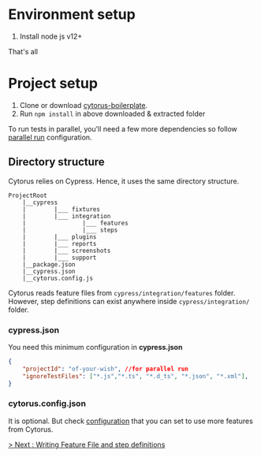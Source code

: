 # Environment setup

1. Install node js v12+

That's all

# Project setup

1. Clone or download [cytorus-boilerplate](https://github.com/NaturalIntelligence/cytorus-boilerplate).
2. Run `npm install` in above downloaded & extracted folder

To run tests in parallel, you'll need a few more dependencies so follow [parallel run](./ParallelRun.md) configuration.

## Directory structure

Cytorus relies on Cypress. Hence, it uses the same directory structure.

```
ProjectRoot
    |__cypress
    |        |___ fixtures
    |        |___ integration
    |                |___ features
    |                |___ steps
    |        |___ plugins
    |        |___ reports
    |        |___ screenshots
    |        |___ support
    |__package.json
    |__cypress.json
    |__cytorus.config.js
```

Cytorus reads feature files from `cypress/integration/features` folder. However,  step definitions can exist anywhere inside `cypress/integration/` folder. 

### cypress.json

You need this minimum configuration in **cypress.json**

```json
{
    "projectId": "of-your-wish", //for parallel run
    "ignoreTestFiles": ["*.js","*.ts", "*.d_ts", "*.json", "*.xml"],
}
```

### cytorus.config.json

It is optional. But check [configuration](ProjectConfiguration.md) that you can set to use more features from Cytorus. 

[> Next : Writing Feature File and step definitions](./2.WritingTests.md)
